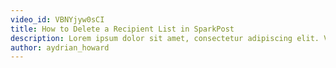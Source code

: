 ```yaml
---
video_id: VBNYjyw0sCI
title: How to Delete a Recipient List in SparkPost
description: Lorem ipsum dolor sit amet, consectetur adipiscing elit. Vestibulum commodo lacus at tellus convallis ultricies.
author: aydrian_howard
---
```

